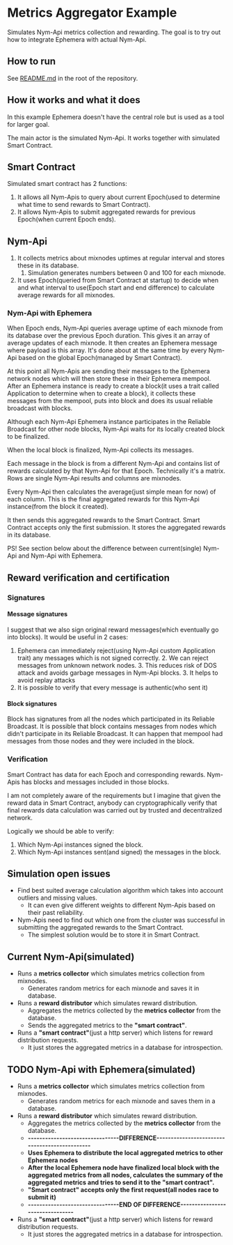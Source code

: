 # Metrics Aggregator Example

Simulates Nym-Api metrics collection and rewarding. The goal is to try out how to integrate Ephemera with actual
Nym-Api.

## How to run

See [README.md](../../scripts/README.md) in the root of the repository.

## How it works and what it does

In this example Ephemera doesn't have the central role but is used as a tool for larger goal.

The main actor is the simulated Nym-Api. It works together with simulated Smart Contract.

## Smart Contract

Simulated smart contract has 2 functions:
1. It allows all Nym-Apis to query about current Epoch(used to determine what time to send rewards to Smart Contract).
2. It allows Nym-Apis to submit aggregated rewards for previous Epoch(when current Epoch ends).

## Nym-Api

1. It collects metrics about mixnodes uptimes at regular interval and stores these in its database.
   1. Simulation generates numbers between 0 and 100 for each mixnode.
2. It uses Epoch(queried from Smart Contract at startup) to decide when and what interval to use(Epoch start and end difference)
to calculate average rewards for all mixnodes.
   
### Nym-Api with Ephemera

When Epoch ends, Nym-Api queries average uptime of each mixnode from its database over the previous Epoch duration.
This gives it an array of average updates of each mixnode. It then creates an Ephemera message where payload is
this array. It's done about at the same time by every Nym-Api based on the global Epoch(managed by Smart Contract).

At this point all Nym-Apis are sending their messages to the Ephemera network nodes which will then store these in 
their Ephemera mempool.
After an Ephemera instance is ready to create a block(it uses a trait called Application to determine when to create a block),
it collects these messages from the mempool, puts into block and does its usual reliable broadcast with blocks.

Although each Nym-Api Ephemera instance participates in the Reliable Broadcast for other node blocks,
Nym-Api waits for its locally created block to be finalized. 

When the local block is finalized, Nym-Api collects its messages. 

Each message in the block is from a different Nym-Api and contains list of rewards calculated 
by that Nym-Api for that Epoch. Technically it's a matrix. Rows are single Nym-Api results and columns are mixnodes.

Every Nym-Api then calculates the average(just simple mean for now) of each column. This is the final aggregated rewards for this Nym-Api
instance(from the block it created). 

It then sends this aggregated rewards to the Smart Contract.
Smart Contract accepts only the first submission. It stores the aggregated rewards in its database.

PS! See section below about the difference between current(single) Nym-Api and Nym-Api with Ephemera.

## Reward verification and certification

### Signatures

#### Message signatures
I suggest that we also sign original reward messages(which eventually go into blocks). It would be useful in 2 cases:
1. Ephemera can immediately reject(using Nym-Api custom Application trait) any messages which is not signed correctly.
   2. We can reject messages from unknown network nodes.
   3. This reduces risk of DOS attack and avoids garbage messages in Nym-Api blocks.
   3. It helps to avoid replay attacks
4. It is possible to verify that every message is authentic(who sent it)

#### Block signatures
Block has signatures from all the nodes which participated in its Reliable Broadcast.
It is possible that block contains messages from nodes which didn't participate in its Reliable Broadcast.
It can happen that mempool had messages from those nodes and they were included in the block.

### Verification
Smart Contract has data for each Epoch and corresponding rewards.
Nym-Apis has blocks and messages included in those blocks.

I am not completely aware of the requirements but I imagine that given the reward data in Smart Contract,
anybody can cryptographically verify that final rewards data calculation was carried out by trusted and decentralized network.

Logically we should be able to verify:
1. Which Nym-Api instances signed the block.
2. Which Nym-Api instances sent(and signed) the messages in the block.

## Simulation open issues
* Find best suited average calculation algorithm which takes into account outliers and missing values.
  * It can even give different weights to different Nym-Apis based on their past reliability.
* Nym-Apis need to find out which one from the cluster was successful in submitting the aggregated rewards to the Smart Contract.
  * The simplest solution would be to store it in Smart Contract.

## Current Nym-Api(simulated)

* Runs a **metrics collector** which simulates metrics collection from mixnodes.
    * Generates random metrics for each mixnode and saves it in database.
* Runs a **reward distributor** which simulates reward distribution.
    * Aggregates the metrics collected by the **metrics collector** from the database.
    * Sends the aggregated metrics to the **"smart contract"**.
* Runs a **"smart contract"**(just a http server) which listens for reward distribution requests.
    * It just stores the aggregated metrics in a database for introspection.

## **TODO** Nym-Api with Ephemera(simulated)

* Runs a **metrics collector** which simulates metrics collection from mixnodes.
    * Generates random metrics for each mixnode and saves them in a database.
* Runs a **reward distributor** which simulates reward distribution.
    * Aggregates the metrics collected by the **metrics collector** from the database.
    * **--------------------------------DIFFERENCE----------------------------------------------**
    * **Uses Ephemera to distribute the local aggregated metrics to other Ephemera nodes**
    * **After the local Ephemera node have finalized local block with the aggregated metrics from all nodes,
      calculates the summary of the aggregated metrics and tries to send it to the "smart contract".**
    * **"Smart contract" accepts only the first request(all nodes race to submit it)**
    * **--------------------------------END OF DIFFERENCE--------------------------------**
* Runs a **"smart contract"**(just a http server) which listens for reward distribution requests.
    * It just stores the aggregated metrics in a database for introspection.
